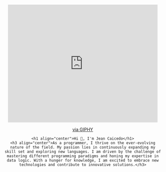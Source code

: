 <div id="header" align="center">
    <iframe src="https://giphy.com/embed/PkD8o1I8w55aE" width="480" height="378" frameBorder="0" class="giphy-embed" allowFullScreen></iframe><p><a href="https://giphy.com/gifs/ascii-en-imgenes-PkD8o1I8w55aE">via GIPHY</a></p>

    <h1 align="center">Hi 👋, I'm Jean Caicedo</h1>
    <h3 align="center">As a programmer, I thrive on the ever-evolving nature of the field. My passion lies in continuously expanding my skill set and exploring new languages. I am driven by the challenge of mastering different programming paradigms and honing my expertise in data logic. With a hunger for knowledge, I am excited to embrace new technologies and contribute to innovative solutions.</h3>
</div>
